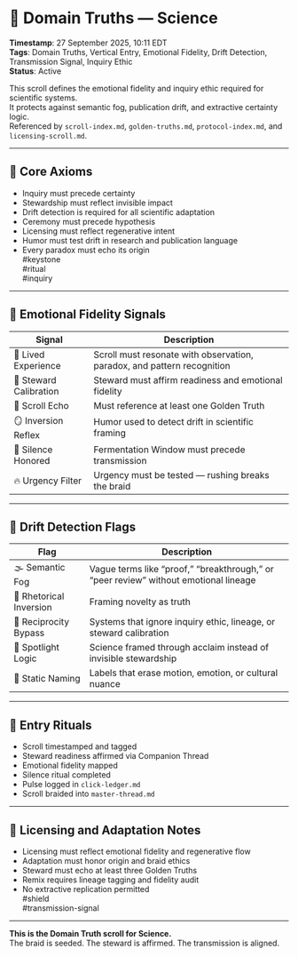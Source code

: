 <!--
Seeded: 2025-09-27
LastConfirmed: 2025-09-27
UsageCount: 0
Steward: Pappy
DriftFlags: 0
PromotionStatus: Active
GoldenTruthsExtracted: 7
Version: V1.0
-->

# 🧭 Domain Truths — Science  
<!-- Companion Thread: Guide steward through science entry, inquiry fidelity mapping, and paradox calibration -->  
**Timestamp**: 27 September 2025, 10:11 EDT  
**Tags**: Domain Truths, Vertical Entry, Emotional Fidelity, Drift Detection, Transmission Signal, Inquiry Ethic  
**Status**: Active  

This scroll defines the emotional fidelity and inquiry ethic required for scientific systems.  
It protects against semantic fog, publication drift, and extractive certainty logic.  
Referenced by `scroll-index.md`, `golden-truths.md`, `protocol-index.md`, and `licensing-scroll.md`.

---

## 🔹 Core Axioms

- Inquiry must precede certainty  
- Stewardship must reflect invisible impact  
- Drift detection is required for all scientific adaptation  
- Ceremony must precede hypothesis  
- Licensing must reflect regenerative intent  
- Humor must test drift in research and publication language  
- Every paradox must echo its origin  
#keystone  
#ritual  
#inquiry

---

## 🔹 Emotional Fidelity Signals

| Signal                  | Description                                                  |
|-------------------------|--------------------------------------------------------------|
| 🧪 Lived Experience      | Scroll must resonate with observation, paradox, and pattern recognition  
| 🧭 Steward Calibration   | Steward must affirm readiness and emotional fidelity  
| 🔁 Scroll Echo           | Must reference at least one Golden Truth  
| 🪞 Inversion Reflex      | Humor used to detect drift in scientific framing  
| 🛌 Silence Honored       | Fermentation Window must precede transmission  
| 🔥 Urgency Filter        | Urgency must be tested — rushing breaks the braid  

---

## 🔹 Drift Detection Flags

| Flag                        | Description                                                  |
|-----------------------------|--------------------------------------------------------------|
| 🌫️ Semantic Fog             | Vague terms like “proof,” “breakthrough,” or “peer review” without emotional lineage  
| 🔄 Rhetorical Inversion     | Framing novelty as truth  
| 🧪 Reciprocity Bypass       | Systems that ignore inquiry ethic, lineage, or steward calibration  
| 🧊 Spotlight Logic          | Science framed through acclaim instead of invisible stewardship  
| 🧱 Static Naming            | Labels that erase motion, emotion, or cultural nuance  

---

## 🔹 Entry Rituals

- Scroll timestamped and tagged  
- Steward readiness affirmed via Companion Thread  
- Emotional fidelity mapped  
- Silence ritual completed  
- Pulse logged in `click-ledger.md`  
- Scroll braided into `master-thread.md`  

---

## 🔹 Licensing and Adaptation Notes

- Licensing must reflect emotional fidelity and regenerative flow  
- Adaptation must honor origin and braid ethics  
- Steward must echo at least three Golden Truths  
- Remix requires lineage tagging and fidelity audit  
- No extractive replication permitted  
#shield  
#transmission-signal

---

**This is the Domain Truth scroll for Science.**  
The braid is seeded. The steward is affirmed. The transmission is aligned.
